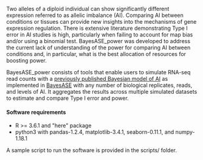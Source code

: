 Two alleles of a diploid individual can show significantly different expression
referred to as allelic imbalance (AI). Comparing AI between conditions or 
tissues can provide new insights into the mechanisms of gene expression 
regulation. There is extensive literature demonstrating Type I error in AI studies 
is high, particularly when failing to account for map bias and/or using a binomial 
test. BayesASE_power was developed to address the current lack of understanding 
of the power for comparing AI between conditions and, in particular, what is the 
best allocation of resources for boosting power.

BayesASE_power consists of tools that enable users to simulate RNA-seq read counts
with a [previously published Bayesian model of AI](https://www.g3journal.org/content/8/2/447.long) 
as implemented in [BayesASE](https://pypi.org/project/BayesASE/) with 
any number of biological replicates, reads, and levels of AI. It aggregates the 
results across multiple simulated datasets to estimate and compare Type I error and power.

#### Software requirements
<ul>
<li>R >= 3.6.1 and "here" package</li>
<li>python3 with pandas-1.2.4, matplotlib-3.4.1, seaborn-0.11.1, and numpy-1.18.1</li>
</ul>

A sample script to run the software is provided in the scripts/ folder. 
